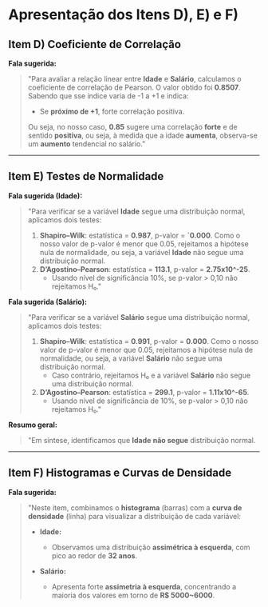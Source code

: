 # Apresentação dos Itens D), E) e F)

## Item D) Coeficiente de Correlação

**Fala sugerida:**

> "Para avaliar a relação linear entre **Idade** e **Salário**, calculamos o coeficiente de correlação de Pearson. O valor obtido foi **0.8507**. Sabendo que sse índice varia de -1 a +1 e indica:
>
> - Se **próximo de +1**, forte correlação positiva.
>
> Ou seja, no nosso caso, **0.85** sugere uma correlação **forte** e de sentido **positiva**, ou seja, à medida que a idade **aumenta**, observa-se um **aumento** tendencial no salário."

---

## Item E) Testes de Normalidade

**Fala sugerida (Idade):**

> "Para verificar se a variável **Idade** segue uma distribuição normal, aplicamos dois testes:
>
> 1. **Shapiro–Wilk**: estatística = **0.987**, p-valor = **`0.000**.
>    Como o nosso valor de p-valor é menor que 0.05, rejeitamos a hipótese nula de normalidade, ou seja, a variável **Idade** não segue uma distribuição normal.
> 2. **D’Agostino–Pearson**: estatística = **113.1**, p-valor = **2.75x10^-25**.
>    - Usando nível de significância 10%, se p-valor > 0,10 não rejeitamos H₀."

**Fala sugerida (Salário):**

> "Para verificar se a variável **Salário** segue uma distribuição normal, aplicamos dois testes:
>
> 1. **Shapiro–Wilk**: estatística = **0.991**, p-valor = **0.000**.
>    Como o nosso valor de p-valor é menor que 0.05, rejeitamos a hipótese nula de normalidade, ou seja, a variável **Salário** não segue uma distribuição normal.
>    - Caso contrário, rejeitamos H₀ e a variável **Salário** não segue uma distribuição normal.
> 2. **D’Agostino–Pearson**: estatística = **299.1**, p-valor = **1.11x10^-65**.
>    - Usando nível de significância de 10%, se p-valor > 0,10 não rejeitamos H₀."

**Resumo geral:**

> "Em síntese, identificamos que **Idade** **não segue** distribuição normal.

---

## Item F) Histogramas e Curvas de Densidade

**Fala sugerida:**

> "Neste item, combinamos o **histograma** (barras) com a **curva de densidade** (linha) para visualizar a distribuição de cada variável:
>
> - **Idade:**
>
>   - Observamos uma distribuição **assimétrica à esquerda**, com pico ao redor de **32 anos**.
>
> - **Salário:**
>   - Apresenta forte **assimetria à esquerda**, concentrando a maioria dos valores em torno de **R$ 5000~6000**.
